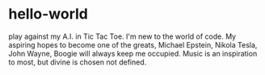 # hello-world
play against my A.I. in Tic Tac Toe.
I'm new to the world of code. My aspiring hopes to become one of the greats, Michael Epstein, Nikola Tesla, John Wayne, Boogie will always keep me occupied. Music is an inspiration to most, but divine is chosen not defined.
